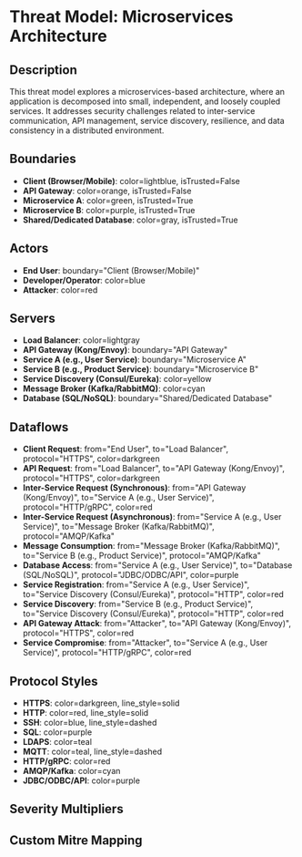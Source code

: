 # Threat Model: Microservices Architecture

## Description
This threat model explores a microservices-based architecture, where an application is decomposed into small, independent, and loosely coupled services. It addresses security challenges related to inter-service communication, API management, service discovery, resilience, and data consistency in a distributed environment.

## Boundaries
- **Client (Browser/Mobile)**: color=lightblue, isTrusted=False
- **API Gateway**: color=orange, isTrusted=False
- **Microservice A**: color=green, isTrusted=True
- **Microservice B**: color=purple, isTrusted=True
- **Shared/Dedicated Database**: color=gray, isTrusted=True

## Actors
- **End User**: boundary="Client (Browser/Mobile)"
- **Developer/Operator**: color=blue
- **Attacker**: color=red

## Servers
- **Load Balancer**: color=lightgray
- **API Gateway (Kong/Envoy)**: boundary="API Gateway"
- **Service A (e.g., User Service)**: boundary="Microservice A"
- **Service B (e.g., Product Service)**: boundary="Microservice B"
- **Service Discovery (Consul/Eureka)**: color=yellow
- **Message Broker (Kafka/RabbitMQ)**: color=cyan
- **Database (SQL/NoSQL)**: boundary="Shared/Dedicated Database"

## Dataflows
- **Client Request**: from="End User", to="Load Balancer", protocol="HTTPS", color=darkgreen
- **API Request**: from="Load Balancer", to="API Gateway (Kong/Envoy)", protocol="HTTPS", color=darkgreen
- **Inter-Service Request (Synchronous)**: from="API Gateway (Kong/Envoy)", to="Service A (e.g., User Service)", protocol="HTTP/gRPC", color=red
- **Inter-Service Request (Asynchronous)**: from="Service A (e.g., User Service)", to="Message Broker (Kafka/RabbitMQ)", protocol="AMQP/Kafka"
- **Message Consumption**: from="Message Broker (Kafka/RabbitMQ)", to="Service B (e.g., Product Service)", protocol="AMQP/Kafka"
- **Database Access**: from="Service A (e.g., User Service)", to="Database (SQL/NoSQL)", protocol="JDBC/ODBC/API", color=purple
- **Service Registration**: from="Service A (e.g., User Service)", to="Service Discovery (Consul/Eureka)", protocol="HTTP", color=red
- **Service Discovery**: from="Service B (e.g., Product Service)", to="Service Discovery (Consul/Eureka)", protocol="HTTP", color=red
- **API Gateway Attack**: from="Attacker", to="API Gateway (Kong/Envoy)", protocol="HTTPS", color=red
- **Service Compromise**: from="Attacker", to="Service A (e.g., User Service)", protocol="HTTP/gRPC", color=red

## Protocol Styles
- **HTTPS**: color=darkgreen, line_style=solid
- **HTTP**: color=red, line_style=solid
- **SSH**: color=blue, line_style=dashed
- **SQL**: color=purple
- **LDAPS**: color=teal
- **MQTT**: color=teal, line_style=dashed
- **HTTP/gRPC**: color=red
- **AMQP/Kafka**: color=cyan
- **JDBC/ODBC/API**: color=purple

## Severity Multipliers

## Custom Mitre Mapping